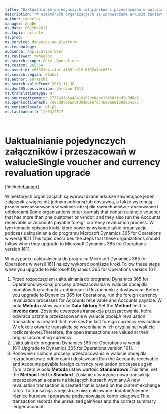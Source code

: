 ```yaml
---
title: "Uaktualnianie pojedynczych załączników i przeszacowań w walucie"
description: "W niektórych organizacjach są wprowadzane arkusze zawierające jeden załącznik z więcej niż jednym odbiorcą lub dostawcą, a także wykonują proces przeszacowania w walucie obcej dla rozrachunków z dostawcami i odbiorcami. W tym temacie opisano kroki, które powinny wykonać takie organizacje podczas uaktualniania do programu Microsoft Dynamics 365 for Operations w wersji 1611."
author: twheeloc
manager: AnnBe
ms.date: 06/20/2017
ms.topic: article
ms.prod: 
ms.service: dynamics-ax-platform
ms.technology: 
audience: Application User
ms.reviewer: twheeloc
ms.search.scope: Core, Operations
ms.custom: 265364
ms.assetid: c61391e4-c4bf-4f09-bd18-8107a1bf055e
ms.search.region: Global
ms.author: saraschi
ms.search.validFrom: 2016-11-30
ms.dyn365.ops.version: Version 1611
ms.translationtype: HT
ms.sourcegitcommit: 2771a31b5a4d418a27de0ebe1945d1fed2d8d6d6
ms.openlocfilehash: 7e0cd0c96ad0f30d56eefdc46a0a69160d864175
ms.contentlocale: pl-pl
ms.lasthandoff: 11/03/2017

---
```


# <a name="single-voucher-and-currency-revaluation-upgrade"></a><span data-ttu-id="aa9fe-104">Uaktualnianie pojedynczych załączników i przeszacowań w walucie</span><span class="sxs-lookup"><span data-stu-id="aa9fe-104">Single voucher and currency revaluation upgrade</span></span>

[!include[banner](../includes/banner.md)]


<span data-ttu-id="aa9fe-105">W niektórych organizacjach są wprowadzane arkusze zawierające jeden załącznik z więcej niż jednym odbiorcą lub dostawcą, a także wykonują proces przeszacowania w walucie obcej dla rozrachunków z dostawcami i odbiorcami.</span><span class="sxs-lookup"><span data-stu-id="aa9fe-105">Some organizations enter journals that contain a single voucher that has more than one customer or vendor, and they also run the Accounts receivable or Accounts payable foreign currency revaluation process.</span></span> <span data-ttu-id="aa9fe-106">W tym temacie opisano kroki, które powinny wykonać takie organizacje podczas uaktualniania do programu Microsoft Dynamics 365 for Operations w wersji 1611.</span><span class="sxs-lookup"><span data-stu-id="aa9fe-106">This topic describes the steps that these organizations should follow when they upgrade to Microsoft Dynamics 365 for Operations version 1611.</span></span>

<span data-ttu-id="aa9fe-107">W przypadku uaktualnienia do programu Microsoft Dynamics 365 for Operations w wersji 1611 należy wykonać poniższe kroki.</span><span class="sxs-lookup"><span data-stu-id="aa9fe-107">Follow these steps when you upgrade to Microsoft Dynamics 365 for Operations version 1611.</span></span>

1.  <span data-ttu-id="aa9fe-108">Przed rozpoczęciem uaktualniania do programu Dynamics 365 for Operations wykonaj procesy przeszacowania w walucie obcej dla modułów Rozrachunki z odbiorcami i Rozrachunki z dostawcami.</span><span class="sxs-lookup"><span data-stu-id="aa9fe-108">Before you upgrade to Dynamics 365 for Operations, run the foreign currency revaluation processes for Accounts receivable and Accounts payable.</span></span> <span data-ttu-id="aa9fe-109">W polu **Metoda** ustaw wartość **Data faktury**.</span><span class="sxs-lookup"><span data-stu-id="aa9fe-109">Set the **Method** field to **Invoice date**.</span></span> <span data-ttu-id="aa9fe-110">Zostanie utworzona transakcja przeszacowania, która odwraca ostatnie przeszacowanie w walucie obcej.</span><span class="sxs-lookup"><span data-stu-id="aa9fe-110">A revaluation transaction is created that reverses the last foreign currency revaluation.</span></span> <span data-ttu-id="aa9fe-111">W efekcie otwarte transakcje są wyceniane w ich oryginalnej walucie rozliczeniowej.</span><span class="sxs-lookup"><span data-stu-id="aa9fe-111">Therefore, the open transactions are valued at their original accounting currency.</span></span>
2.  <span data-ttu-id="aa9fe-112">Uaktualnij do programu Dynamics 365 for Operations w wersji 1611.</span><span class="sxs-lookup"><span data-stu-id="aa9fe-112">Upgrade to Dynamics 365 for Operations version 1611.</span></span>
3.  <span data-ttu-id="aa9fe-113">Ponownie uruchom procesy przeszacowania w walucie obcej dla rozrachunków z odbiorcami i dostawcami.</span><span class="sxs-lookup"><span data-stu-id="aa9fe-113">Run the Accounts receivable and Accounts payable foreign currency revaluation processes again.</span></span> <span data-ttu-id="aa9fe-114">Tym razem w polu **Metoda** ustaw wartość **Standardowo**.</span><span class="sxs-lookup"><span data-stu-id="aa9fe-114">This time, set the **Method** field to **Standard**.</span></span> <span data-ttu-id="aa9fe-115">Zostanie utworzona nowa transakcja przeszacowania oparta na bieżących kursach wymiany.</span><span class="sxs-lookup"><span data-stu-id="aa9fe-115">A new revaluation transaction is created that is based on the current exchange rates.</span></span> <span data-ttu-id="aa9fe-116">Ta transakcja zarejestruje niezrealizowane dodatnie/ujemne różnice kursowe i poprawne podsumowujące konto księgowe.</span><span class="sxs-lookup"><span data-stu-id="aa9fe-116">This transaction records the unrealized gain/loss and the correct summary ledger account.</span></span>





